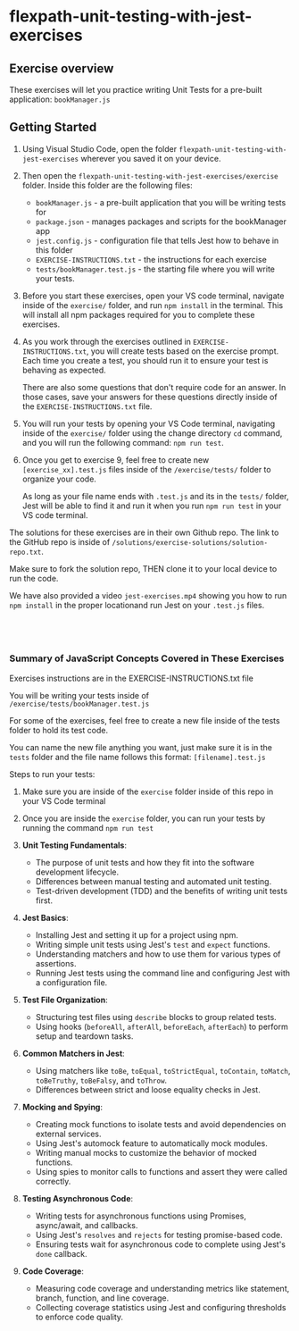 
# flexpath-unit-testing-with-jest-exercises

## Exercise overview

These exercises will let you practice writing Unit Tests for a pre-built
application: `bookManager.js`


## Getting Started


1. Using Visual Studio Code, open the folder `flexpath-unit-testing-with-jest-exercises` 
   wherever you saved it on your device. 
2. Then open the `flexpath-unit-testing-with-jest-exercises/exercise` folder. 
   Inside this folder are the following files:
   - `bookManager.js` - a pre-built application that you will be writing tests for
   - `package.json` - manages packages and scripts for the bookManager app
   - `jest.config.js` - configuration file that tells Jest how to behave in this
                        folder
   - `EXERCISE-INSTRUCTIONS.txt` - the instructions for each exercise
   - `tests/bookManager.test.js` - the starting file where you will write your tests.

3. Before you start these exercises, open your VS code terminal,
   navigate inside of the `exercise/` folder, and run `npm install` in the terminal.
   This will install all npm packages required for you to complete these
   exercises.
4. As you work through the exercises outlined in `EXERCISE-INSTRUCTIONS.txt`, you 
   will create tests based on the exercise prompt. Each time you create a test,
   you should run it to ensure your test is behaving as expected.

   There are also some questions that don't require code for an answer. In those
   cases, save your answers for these questions directly inside of the 
   `EXERCISE-INSTRUCTIONS.txt` file.
5. You will run your tests by opening your VS Code terminal, navigating
   inside of the `exercise/` folder using the change directory `cd` command,
   and you will run the following command: `npm run test`.
6. Once you get to exercise 9, feel free to create new `[exercise_xx].test.js`
   files inside of the `/exercise/tests/` folder to organize your code.

   As long as your file name ends with `.test.js` and its in the `tests/` folder,
   Jest will be able to find it and run it when you run `npm run test` in your
   VS code terminal.
                                     

The solutions for these exercises are in their own Github repo.
The link to the GitHub repo is inside of `/solutions/exercise-solutions/solution-repo.txt`.

Make sure to fork the solution repo, THEN clone it to your local device to run the code.

We have also provided a video `jest-exercises.mp4` showing you how to 
run `npm install` in the proper locationand run Jest on your `.test.js` files.


&nbsp;
---

### Summary of JavaScript Concepts Covered in These Exercises

Exercises instructions are in the EXERCISE-INSTRUCTIONS.txt file

You will be writing your tests inside of `/exercise/tests/bookManager.test.js`

For some of the exercises, feel free to create a new file inside of the 
tests folder to hold its test code.

You can name the new file anything you want, just make sure it is in the `tests` 
folder and the file name follows this format: `[filename].test.js`

Steps to run your tests:
1. Make sure you are inside of the `exercise` folder inside of this repo in your
   VS Code terminal
2. Once you are inside the `exercise` folder, you can run your tests by running
   the command `npm run test`


1. **Unit Testing Fundamentals**:
    
    - The purpose of unit tests and how they fit into the software development lifecycle.
    - Differences between manual testing and automated unit testing.
    - Test-driven development (TDD) and the benefits of writing unit tests first.
2. **Jest Basics**:
    
    - Installing Jest and setting it up for a project using npm.
    - Writing simple unit tests using Jest's `test` and `expect` functions.
    - Understanding matchers and how to use them for various types of assertions.
    - Running Jest tests using the command line and configuring Jest with a configuration file.
3. **Test File Organization**:
    
    - Structuring test files using `describe` blocks to group related tests.
    - Using hooks (`beforeAll`, `afterAll`, `beforeEach`, `afterEach`) to perform setup and teardown tasks.
4. **Common Matchers in Jest**:
    
    - Using matchers like `toBe`, `toEqual`, `toStrictEqual`, `toContain`, `toMatch`, `toBeTruthy`, `toBeFalsy`, and `toThrow`.
    - Differences between strict and loose equality checks in Jest.
5. **Mocking and Spying**:
    
    - Creating mock functions to isolate tests and avoid dependencies on external services.
    - Using Jest's automock feature to automatically mock modules.
    - Writing manual mocks to customize the behavior of mocked functions.
    - Using spies to monitor calls to functions and assert they were called correctly.
6. **Testing Asynchronous Code**:
    
    - Writing tests for asynchronous functions using Promises, async/await, and callbacks.
    - Using Jest's `resolves` and `rejects` for testing promise-based code.
    - Ensuring tests wait for asynchronous code to complete using Jest's `done` callback.
7. **Code Coverage**:
    
    - Measuring code coverage and understanding metrics like statement, branch, function, and line coverage.
    - Collecting coverage statistics using Jest and configuring thresholds to enforce code quality.
